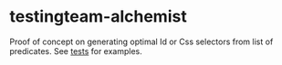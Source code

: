 # testingteam-alchemist
Proof of concept on generating optimal Id or Css selectors from list of predicates. See [tests](src/test/kotlin/com/github/tarcv/testing/alchemist/web/Test.kt#L57-L147) for examples.

